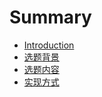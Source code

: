 # Summary

* [Introduction](README.md)
* [选题背景](xuan_ti_bei_666f_md.md)
* [选题内容](选题内容.md)
* [实现方式](实现方式.md)

